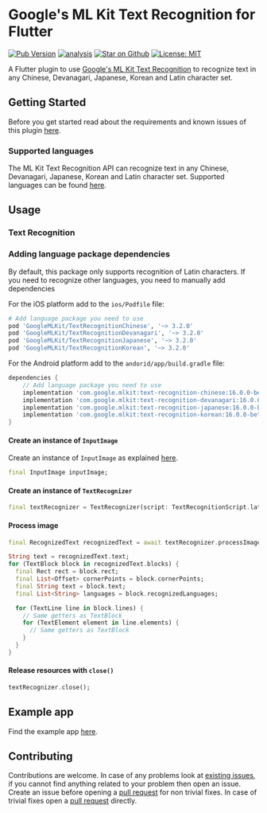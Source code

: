 # Google's ML Kit Text Recognition for Flutter

[![Pub Version](https://img.shields.io/pub/v/google_mlkit_text_recognition)](https://pub.dev/packages/google_mlkit_text_recognition)
[![analysis](https://github.com/block7code/plugin-ml-kit-google/actions/workflows/flutter.yml/badge.svg)](https://github.com/block7code/plugin-ml-kit-google/actions)
[![Star on Github](https://img.shields.io/github/stars/bharat-biradar/Google-Ml-Kit-plugin.svg?style=flat&logo=github&colorB=deeppink&label=stars)](https://github.com/block7code/plugin-ml-kit-google)
[![License: MIT](https://img.shields.io/badge/license-MIT-purple.svg)](https://opensource.org/licenses/MIT)

A Flutter plugin to use [Google's ML Kit Text Recognition](https://developers.google.com/ml-kit/vision/text-recognition/v2) to recognize text in any Chinese, Devanagari, Japanese, Korean and Latin character set.

## Getting Started

Before you get started read about the requirements and known issues of this plugin [here](https://github.com/block7code/plugin-ml-kit-google#requirements).

### Supported languages

The ML Kit Text Recognition API can recognize text in any Chinese, Devanagari, Japanese, Korean and Latin character set. Supported languages can be found [here](https://developers.google.com/ml-kit/vision/text-recognition/v2/languages).

## Usage

### Text Recognition

### Adding language package dependencies

By default, this package only supports recognition of Latin characters. If you need to recognize other languages, you need to manually add dependencies

For the iOS platform add to the `ios/Podfile` file:

```ruby
# Add language package you need to use
pod 'GoogleMLKit/TextRecognitionChinese', '~> 3.2.0'
pod 'GoogleMLKit/TextRecognitionDevanagari', '~> 3.2.0'
pod 'GoogleMLKit/TextRecognitionJapanese', '~> 3.2.0'
pod 'GoogleMLKit/TextRecognitionKorean', '~> 3.2.0'
```

For the Android platform add to the `andorid/app/build.gradle` file:

```gradle
dependencies {
    // Add language package you need to use
    implementation 'com.google.mlkit:text-recognition-chinese:16.0.0-beta5'
    implementation 'com.google.mlkit:text-recognition-devanagari:16.0.0-beta5'
    implementation 'com.google.mlkit:text-recognition-japanese:16.0.0-beta5'
    implementation 'com.google.mlkit:text-recognition-korean:16.0.0-beta5'
}
```

#### Create an instance of `InputImage`

Create an instance of `InputImage` as explained [here](https://github.com/block7code/plugin-ml-kit-google/tree/master/packages/google_mlkit_commons#creating-an-inputimage).

```dart
final InputImage inputImage;
```

#### Create an instance of `TextRecognizer`

```dart
final textRecognizer = TextRecognizer(script: TextRecognitionScript.latin);
```

#### Process image

```dart
final RecognizedText recognizedText = await textRecognizer.processImage(inputImage);

String text = recognizedText.text;
for (TextBlock block in recognizedText.blocks) {
  final Rect rect = block.rect;
  final List<Offset> cornerPoints = block.cornerPoints;
  final String text = block.text;
  final List<String> languages = block.recognizedLanguages;

  for (TextLine line in block.lines) {
    // Same getters as TextBlock
    for (TextElement element in line.elements) {
      // Same getters as TextBlock
    }
  }
}
```

#### Release resources with `close()`

```dart
textRecognizer.close();
```

## Example app

Find the example app [here](https://github.com/block7code/plugin-ml-kit-google/tree/master/packages/google_ml_kit/example).

## Contributing

Contributions are welcome.
In case of any problems look at [existing issues](https://github.com/block7code/plugin-ml-kit-google/issues), if you cannot find anything related to your problem then open an issue.
Create an issue before opening a [pull request](https://github.com/block7code/plugin-ml-kit-google/pulls) for non trivial fixes.
In case of trivial fixes open a [pull request](https://github.com/block7code/plugin-ml-kit-google/pulls) directly.
